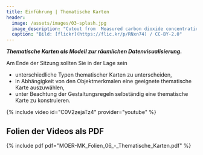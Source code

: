 ```yaml
---
title: Einführung | Thematische Karten
header:
  image: /assets/images/03-splash.jpg
  image_description: "Cutout from  Measured carbon dioxide concentrations in Vancouver"
  caption: "Bild: [flickr](https://flic.kr/p/RNxn74) / CC-BY-2.0"
---
```


***Thematische Karten als Modell zur räumlichen Datenvisualisierung.***

Am Ende der Sitzung sollten Sie in der Lage sein

  * unterschiedliche Typen thematischer Karten zu unterscheiden,
  * in Abhängigkeit von den Objektmerkmalen eine geeignete thematische Karte auszuwählen,
  * unter Beachtung der Gestaltungsregeln selbständig eine thematische Karte zu konstruieren.

{% include video id="C0V2zejaTz4" provider="youtube" %}

## Folien der Videos als PDF
{% include pdf pdf="MOER-MK_Folien_06_-_Thematische_Karten.pdf" %}
